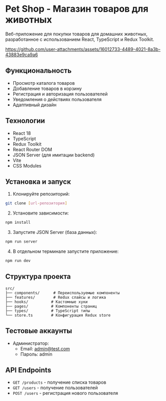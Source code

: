 # Pet Shop - Магазин товаров для животных

Веб-приложение для покупки товаров для домашних животных, разработанное с использованием React, TypeScript и Redux Toolkit.



https://github.com/user-attachments/assets/16012733-4489-4021-8a3b-43883e9ca9a6

## Функциональность

- Просмотр каталога товаров
- Добавление товаров в корзину
- Регистрация и авторизация пользователей
- Уведомления о действиях пользователя
- Адаптивный дизайн

## Технологии

- React 18
- TypeScript
- Redux Toolkit
- React Router DOM
- JSON Server (для имитации backend)
- Vite
- CSS Modules

## Установка и запуск

1. Клонируйте репозиторий:
```bash
git clone [url-репозитория]
```

2. Установите зависимости:
```bash
npm install
```

3. Запустите JSON Server (база данных):
```bash
npm run server
```

4. В отдельном терминале запустите приложение:
```bash
npm run dev
```

## Структура проекта

```
src/
├── components/      # Переиспользуемые компоненты
├── features/        # Redux слайсы и логика
├── hooks/          # Кастомные хуки
├── pages/          # Компоненты страниц
├── types/          # TypeScript типы
└── store.ts        # Конфигурация Redux store
```

## Тестовые аккаунты

- Администратор:
  - Email: admin@test.com
  - Пароль: admin

## API Endpoints

- `GET /products` - получение списка товаров
- `GET /users` - получение пользователей
- `POST /users` - регистрация нового пользователя




